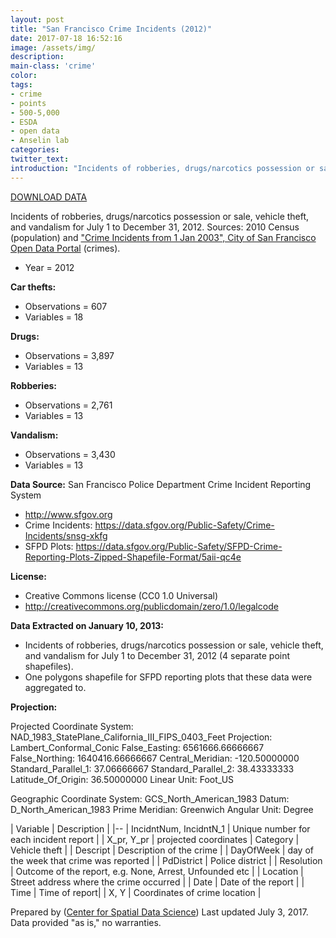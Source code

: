 ```yaml
---
layout: post
title: "San Francisco Crime Incidents (2012)"
date: 2017-07-18 16:52:16
image: /assets/img/
description:
main-class: 'crime'
color:
tags:
- crime
- points
- 500-5,000
- ESDA
- open data
- Anselin lab
categories:
twitter_text:
introduction: "Incidents of robberies, drugs/narcotics possession or sale, vehicle theft, and vandalism in San Francisco (06-12/2012)."
---
```

<script>
  var map = L.map('map');
  L.tileLayer('https://api.tiles.mapbox.com/v4/{id}/{z}/{x}/{y}.png?access_token=pk.eyJ1IjoibWFwYm94IiwiYSI6ImNpejY4NXVycTA2emYycXBndHRqcmZ3N3gifQ.rJcFIG214AriISLbB6B5aw', { <!--this is the URL for the SFcartheft_july12 Geojson-->
		maxZoom: 18,
		attribution: 'Map data &copy; <a href="http://openstreetmap.org">OpenStreetMap</a> contributors, ' +
			'<a href="http://creativecommons.org/licenses/by-sa/2.0/">CC-BY-SA</a>, ' +
			'Imagery © <a href="http://mapbox.com">Mapbox</a>',
		id: 'mapbox.light'
	}).addTo(map);

  map.scrollWheelZoom.disable();
  map.touchZoom.disable();
  var enableMapInteraction = function () {
      map.scrollWheelZoom.enable();
      map.touchZoom.enable();
  }
  $('#map').on('click touch', enableMapInteraction);
$('#map').on('mouseout', function(){ map.scrollWheelZoom.disable();});

  var smallIcon = L.icon({
         iconUrl: 'http://www.hckrecruitment.nic.in/images/blue.png',
         iconSize: [16, 16], // size of the icon
         });

   function onEachFeature(feature, layer) {
     //console.log(feature);
     var txt = "";
     for (var fname in feature.properties) {
       txt += fname;
       txt += " : ";
       txt += feature.properties[fname];
       txt += "<br/>";
     }
     layer.bindPopup(txt);
   }


  // load GeoJSON from an external file
  // load GeoJSON from an external file
  $.getJSON("../data/SFcartheft_july12.geojson",function(data){
    // add GeoJSON layer to the map once the file is loaded
    var json = L.geoJson(data, {
      pointToLayer: function(feature, latlng) {
        
        return L.marker(latlng, {
          icon: smallIcon
        });
      },
      onEachFeature: onEachFeature
    });
    json.addTo(map);
    map.fitBounds(json.getBounds());
  });

</script>

[DOWNLOAD DATA](../data/SFCrime_July_Dec2012.zip)

Incidents of robberies, drugs/narcotics possession or sale, vehicle theft, and vandalism for July 1 to December 31, 2012. Sources: 2010 Census (population) and ["Crime Incidents from 1 Jan 2003", City of San Francisco Open Data Portal](https://data.sfgov.org/Public-Safety/Map-Crime-Incidents-from-1-Jan-2003/gxxq-x39z) (crimes).

* Year = 2012

**Car thefts:**
* Observations = 607
* Variables = 18

**Drugs:**
* Observations = 3,897
* Variables = 13

**Robberies:**
* Observations = 2,761
* Variables = 13

**Vandalism:**
* Observations = 3,430
* Variables = 13

**Data Source:** 
San Francisco Police Department Crime Incident Reporting System
* http://www.sfgov.org
* Crime Incidents: https://data.sfgov.org/Public-Safety/Crime-Incidents/snsg-xkfg
* SFPD Plots: https://data.sfgov.org/Public-Safety/SFPD-Crime-Reporting-Plots-Zipped-Shapefile-Format/5aii-qc4e

**License:**
* Creative Commons license (CC0 1.0 Universal)
* http://creativecommons.org/publicdomain/zero/1.0/legalcode

**Data Extracted on January 10, 2013:**
* Incidents of robberies, drugs/narcotics possession or sale, vehicle theft, and vandalism for July 1 to December 31, 2012 (4 separate point shapefiles).
* One polygons shapefile for SFPD reporting plots that these data were aggregated to.

**Projection:**

Projected Coordinate System:	NAD_1983_StatePlane_California_III_FIPS_0403_Feet
Projection:	Lambert_Conformal_Conic
False_Easting:	6561666.66666667
False_Northing:	1640416.66666667
Central_Meridian:	-120.50000000
Standard_Parallel_1:	37.06666667
Standard_Parallel_2:	38.43333333
Latitude_Of_Origin:	36.50000000
Linear Unit: 	Foot_US

Geographic Coordinate System:	GCS_North_American_1983
Datum: 	D_North_American_1983
Prime Meridian: 	Greenwich
Angular Unit: 	Degree

| Variable | Description |
|--
| IncidntNum, IncidntN_1 | Unique number for each incident report |
| X_pr, Y_pr | projected coordinates
| Category | Vehicle theft |
| Descript | Description of the crime |
| DayOfWeek | day of the week that crime was reported |
| PdDistrict | Police district |
| Resolution | Outcome of the report, e.g. None, Arrest, Unfounded etc |
| Location | Street address where the crime occurred |
| Date | Date of the report |
| Time | Time of report|
| X, Y | Coordinates of crime location |

Prepared by ([Center for Spatial Data Science](https://spatial.uchicago.edu/))
Last updated July 3, 2017. Data provided "as is," no warranties.
